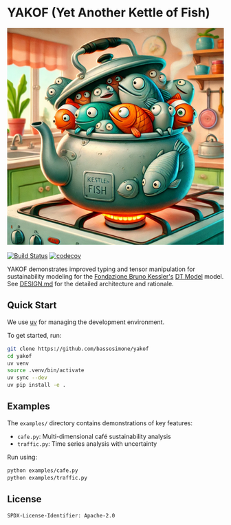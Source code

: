 # YAKOF (Yet Another Kettle of Fish)

![Yes, it's literally a kettle of fish!](yakof.png)

[![Build Status](https://github.com/bassosimone/yakof/actions/workflows/test.yml/badge.svg)](https://github.com/bassosimone/yakof/actions) [![codecov](https://codecov.io/gh/bassosimone/yakof/branch/main/graph/badge.svg)](https://codecov.io/gh/bassosimone/yakof)

YAKOF demonstrates improved typing and tensor manipulation for sustainability modeling
for the [Fondazione Bruno Kessler's](https://fbk.eu) [DT Model](
https://github.com/tn-aixpa/dt-model) model. See [DESIGN.md](DESIGN.md) for the detailed
architecture and rationale.

## Quick Start

We use [uv](https://github.com/astral-sh/uv) for managing the development environment.

To get started, run:

```bash
git clone https://github.com/bassosimone/yakof
cd yakof
uv venv
source .venv/bin/activate
uv sync --dev
uv pip install -e .
```

## Examples

The `examples/` directory contains demonstrations of key features:
- `cafe.py`: Multi-dimensional café sustainability analysis
- `traffic.py`: Time series analysis with uncertainty

Run using:

```bash
python examples/cafe.py
python examples/traffic.py
```

## License

```
SPDX-License-Identifier: Apache-2.0
```
